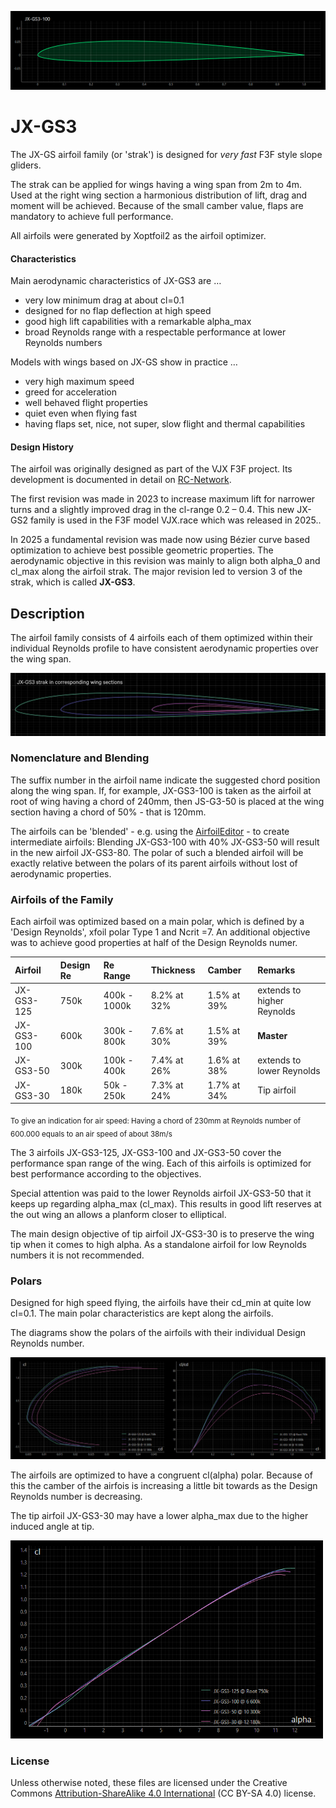 
<!-- PROJECT LOGO -->
![JX-GS3-100](images/JX-GS3-100.png)

# JX-GS3

The JX-GS airfoil family (or 'strak') is designed for *very fast* F3F style slope gliders. 


The strak can be applied for wings having a wing span from 2m to 4m. Used at the right wing section
a harmonious distribution of lift, drag and moment will be achieved. 
Because of the small camber value, flaps are mandatory to achieve full performance.

All airfoils were generated by Xoptfoil2 as the airfoil optimizer. 




#### Characteristics 

Main aerodynamic characteristics of JX-GS3 are …

- very low minimum drag at about cl=0.1
- designed for no flap deflection at high speed
- good high lift capabilities with a remarkable alpha_max
- broad Reynolds range with a respectable performance at lower Reynolds numbers 

Models with wings based on JX-GS show in practice …

- very high maximum speed
- greed for acceleration
- well behaved flight properties
- quiet even when flying fast
- having flaps set, nice, not super, slow flight and thermal capabilities 

#### Design History 

The airfoil was originally designed as part of the VJX F3F project. Its development is documented in detail on [RC-Network](www.rc-network.de/threads/entwicklung-eines-f3f-profils.787618). 

The first revision was made in 2023 to increase maximum lift for narrower turns and a slightly improved drag in the cl-range 0.2 – 0.4. This new JX-GS2 family is used in the F3F model VJX.race which was released in 2025..

In 2025 a fundamental revision was made now using Bézier curve based optimization to achieve best possible geometric properties. The aerodynamic objective in this revision was mainly to align both alpha_0 and cl_max along the airfoil strak. The major revision led to version 3 of the strak, which is called **JX-GS3**.



## Description

The airfoil family consists of 4 airfoils each of them optimized within their individual Reynolds profile to have consistent aerodynamic properties over the wing span.

![JX-GS3-100](images/JX-GS3_wingsections.png)

### Nomenclature and Blending

The suffix number in the airfoil name indicate the suggested chord position along the wing span. 
If, for example, JX-GS3-100 is taken as the airfoil at root of wing having a chord of 240mm, then JS-G3-50 is placed at the wing section having a chord of 50% - that is 120mm.

The airfoils can be 'blended' - e.g. using the [AirfoilEditor](https://github.com/jxjo/AirfoilEditor) - to create intermediate airfoils: Blending JX-GS3-100 with 40% JX-GS3-50 will result in the new airfoil JX-GS3-80. The polar of such a blended airfoil will be exactly relative between the polars of its parent airfoils without lost of aerodynamic properties. 

### Airfoils of the Family  

Each airfoil was optimized based on a main polar, which is defined by a 'Design Reynolds', xfoil polar Type 1 and Ncrit =7.
An additional objective was to achieve good properties at half of the Design Reynolds numer. 


| Airfoil      | Design Re | Re Range     | Thickness    | Camber      | Remarks     
| :---         |   :---    |  :---        | :---         |  :---       | :---        |
| JX-GS3-125   | 750k      | 400k - 1000k | 8.2% at 32%  | 1.5% at 39% |  extends to higher Reynolds    |
| JX-GS3-100   | 600k      | 300k - 800k  | 7.6% at 30%  | 1.5% at 39% |  **Master**     |
| JX-GS3-50    | 300k      | 100k - 400k  | 7.4% at 26%  | 1.6% at 38% |  extends to lower Reynolds     |
| JX-GS3-30    | 180k      | 50k - 250k   | 7.3% at 24%  | 1.7% at 34% |  Tip airfoil       |

<sub>To give an indication for air speed: Having a chord of 230mm at Reynolds number of 600.000 equals to an air speed of about 38m/s </sub>

The 3 airfoils JX-GS3-125, JX-GS3-100 and JX-GS3-50 cover the performance span range of the wing. Each of this airfoils is optimized for best performance according to the objectives. 

Special attention was paid to the lower Reynolds airfoil JX-GS3-50 that it keeps up regarding alpha_max (cl_max). This results in good lift reserves at the out wing an allows a planform closer to elliptical.

The main design objective of tip airfoil JX-GS3-30 is to preserve the wing tip when it comes to high alpha. As a standalone airfoil for low Reynolds numbers it is not recommended.

### Polars 

Designed for high speed flying, the airfoils have their cd_min at quite low cl=0.1. The main polar characteristics are kept along the airfoils. 

The diagrams show the polars of the airfoils with their individual Design Reynolds number.

<img src="images/JX-GS3_polars.png"  width="1000">

The airfoils are optimized to have a congruent cl(alpha) polar. Because of this the camber of the airfois is increasing a little bit towards as the Design Reynolds number is decreasing. 

The tip airfoil JX-GS3-30 may have a lower alpha_max due to the higher induced angle at tip. 


<img src="images/JX-GS3_polars2.png"  width="500">

<!---
### Calculation of Re*Sqrt(cl)
The value of Re*Sqrt(cl), which equals to the fixed lift T2 polar, can be easly calculated with the approximation formula

`Re*Sqrt(cl) = 900 * l * sqrt(Ws)` with `l  chord length [cm]` and `Ws wing load    [g/dm²]`

Example: 
A wing with a wing load of 70 g/dm² will have at chord length 20cm a value of:
Re*sqrt(cl) = 900 * 20 * sqrt(70) = 150000.
So airfoil JX-GS-15 would be a good choice at this section.  
--->

### License
Unless otherwise noted, these files are licensed under the Creative Commons [Attribution-ShareAlike 4.0 International](https://creativecommons.org/licenses/by-sa/4.0/) (CC BY-SA 4.0) license.



